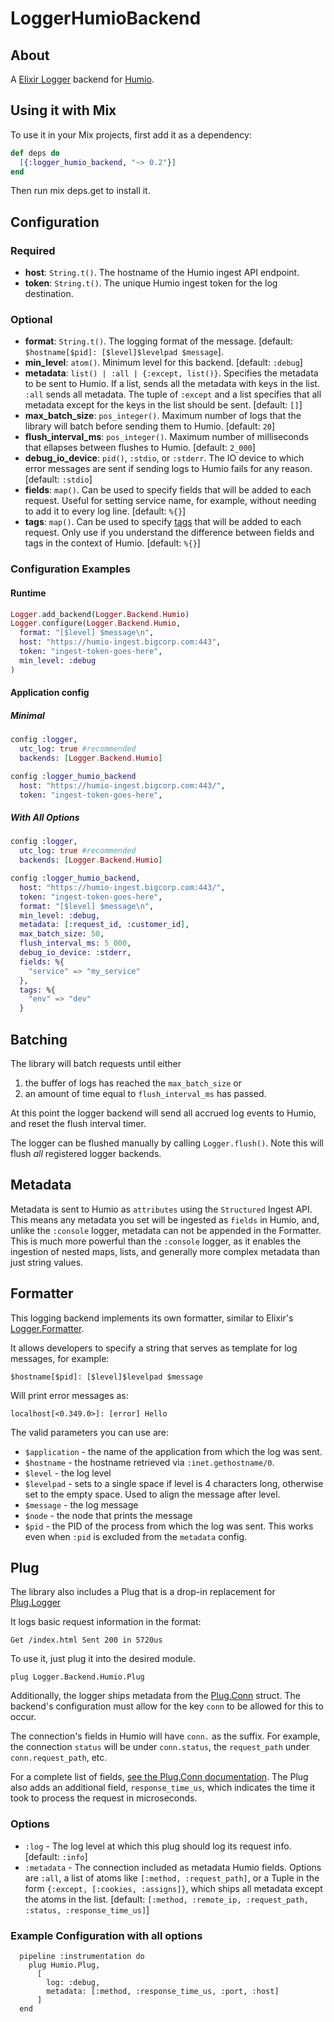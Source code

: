 LoggerHumioBackend
=======================

## About

A [Elixir Logger](http://elixir-lang.org/docs/v1.0/logger/Logger.html) backend for [Humio](https://www.humio.com/).

## Using it with Mix

To use it in your Mix projects, first add it as a dependency:

```elixir
def deps do
  [{:logger_humio_backend, "~> 0.2"}]
end
```
Then run mix deps.get to install it.


## Configuration

### Required
* **host**: `String.t()`. The hostname of the Humio ingest API endpoint.
* **token**: `String.t()`. The unique Humio ingest token for the log destination.

### Optional
* **format**: `String.t()`. The logging format of the message. [default: `$hostname[$pid]: [$level]$levelpad $message`].
* **min_level**: `atom()`. Minimum level for this backend. [default: `:debug`]
* **metadata**: `list() | :all | {:except, list()}`. Specifies the metadata to be sent to Humio. If a list, sends all the metadata with keys in the list. `:all` sends all metadata. The tuple of `:except` and a list specifies that all metadata except for the keys in the list should be sent. [default: `[]`]
* **max_batch_size**: `pos_integer()`. Maximum number of logs that the library will batch before sending them to Humio.  [default: `20`]
* **flush_interval_ms**: `pos_integer()`.  Maximum number of milliseconds that ellapses between flushes to Humio. [default: `2_000`]
* **debug_io_device**: `pid()`, `:stdio`, or `:stderr`. The IO device to which error messages are sent if sending logs to Humio fails for any reason. [default: `:stdio`]
* **fields**: `map()`. Can be used to specify fields that will be added to each request. Useful for setting service name, for example, without needing to add it to every log line. [default: `%{}`]
* **tags**: `map()`. Can be used to specify [tags](https://docs.humio.com/ingesting-data/parsers/tagging/) that will be added to each request. Only use if you understand the difference between fields and tags in the context of Humio. [default: `%{}`]

### Configuration Examples

#### Runtime

```elixir
Logger.add_backend(Logger.Backend.Humio)
Logger.configure(Logger.Backend.Humio,
  format: "[$level] $message\n",
  host: "https://humio-ingest.bigcorp.com:443",
  token: "ingest-token-goes-here",
  min_level: :debug
)
```

#### Application config

##### Minimal

```elixir
config :logger,
  utc_log: true #recommended
  backends: [Logger.Backend.Humio]

config :logger_humio_backend
  host: "https://humio-ingest.bigcorp.com:443/",
  token: "ingest-token-goes-here",
```

##### With All Options
```elixir
config :logger,
  utc_log: true #recommended
  backends: [Logger.Backend.Humio]

config :logger_humio_backend,
  host: "https://humio-ingest.bigcorp.com:443/",
  token: "ingest-token-goes-here",
  format: "[$level] $message\n",
  min_level: :debug,
  metadata: [:request_id, :customer_id],
  max_batch_size: 50,
  flush_interval_ms: 5_000,
  debug_io_device: :stderr,
  fields: %{
    "service" => "my_service"
  },
  tags: %{
    "env" => "dev"
  }
```

## Batching

The library will batch requests until either
1. the buffer of logs has reached the `max_batch_size` or
2. an amount of time equal to `flush_interval_ms` has passed.

At this point the logger backend will send all accrued log events to Humio, and reset the flush interval timer.

The logger can be flushed manually by calling `Logger.flush()`.  Note this will flush _all_ registered logger backends.

## Metadata

Metadata is sent to Humio as `attributes` using the `Structured` Ingest API. This means any metadata you set will be ingested as `fields` in Humio, and, unlike the `:console` logger, metadata can not be appended in the Formatter. This is much more powerful than the `:console` logger, as it enables the ingestion of nested maps, lists, and generally more complex metadata than just string values.

## Formatter

This logging backend implements its own formatter, similar to Elixir's [Logger.Formatter](https://hexdocs.pm/logger/Logger.Formatter.html).

It allows developers to specify a string that serves as template for log messages, for example:

```
$hostname[$pid]: [$level]$levelpad $message
```

Will print error messages as:

```
localhost[<0.349.0>]: [error] Hello
```

The valid parameters you can use are:

* `$application` - the name of the application from which the log was sent.
* `$hostname` - the hostname retrieved via `:inet.gethostname/0`.
* `$level` - the log level
* `$levelpad` - sets to a single space if level is 4 characters long, otherwise set to the empty space. Used to align the message after level.
* `$message` - the log message
* `$node` - the node that prints the message
* `$pid` - the PID of the process from which the log was sent. This works even when `:pid` is excluded from the `metadata` config.

## Plug

The library also includes a Plug that is a drop-in replacement for [Plug.Logger](https://hexdocs.pm/plug/Plug.Logger.html)

It logs basic request information in the format:

```
Get /index.html Sent 200 in 5720us
```

To use it, just plug it into the desired module.

```
plug Logger.Backend.Humio.Plug
```

Additionally, the logger ships metadata from the [Plug.Conn](https://hexdocs.pm/plug/Plug.Conn.html) struct. The backend's configuration must allow for the key `conn` to be allowed for this to occur.

The connection's fields in Humio will have `conn.` as the suffix. For example, the connection `status` will be under `conn.status`, the `request_path` under `conn.request_path`, etc.

For a complete list of fields, [see the Plug.Conn documentation](https://hexdocs.pm/plug/Plug.Conn.html). The Plug also adds an additional field, `response_time_us`, which indicates the time it took to process the request in microseconds.

### Options

* `:log` - The log level at which this plug should log its request info. [default: `:info`]
* `:metadata` - The connection included as metadata Humio fields. Options are `:all`, a list of atoms like `[:method, :request_path]`, or a Tuple in the form `{:except, [:cookies, :assigns]}`, which ships all metadata except the atoms in the list. [default: `[:method, :remote_ip, :request_path, :status, :response_time_us]`]

### Example Configuration with all options

```
  pipeline :instrumentation do
    plug Humio.Plug,
      [
        log: :debug,
        metadata: [:method, :response_time_us, :port, :host]
      ]
  end
```

